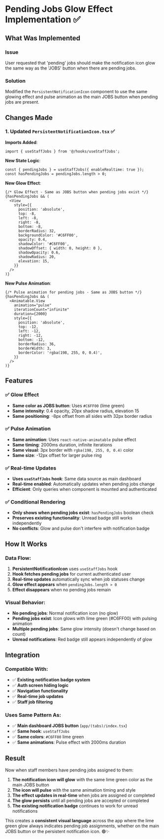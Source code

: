 # Pending Jobs Glow Effect Implementation ✅

## What Was Implemented

### Issue
User requested that 'pending' jobs should make the notification icon glow the same way as the 'JOBS' button when there are pending jobs.

### Solution
Modified the `PersistentNotificationIcon` component to use the same glowing effect and pulse animation as the main JOBS button when pending jobs are present.

## Changes Made

### 1. Updated `PersistentNotificationIcon.tsx` ✅

**Imports Added**:
```tsx
import { useStaffJobs } from '@/hooks/useStaffJobs';
```

**New State Logic**:
```tsx
const { pendingJobs } = useStaffJobs({ enableRealtime: true });
const hasPendingJobs = pendingJobs.length > 0;
```

**New Glow Effect**:
```tsx
{/* Glow Effect - Same as JOBS button when pending jobs exist */}
{hasPendingJobs && (
  <View
    style={{
      position: 'absolute',
      top: -8,
      left: -8,
      right: -8,
      bottom: -8,
      borderRadius: 32,
      backgroundColor: '#C6FF00',
      opacity: 0.4,
      shadowColor: '#C6FF00',
      shadowOffset: { width: 0, height: 0 },
      shadowOpacity: 0.6,
      shadowRadius: 20,
      elevation: 15,
    }}
  />
)}
```

**New Pulse Animation**:
```tsx
{/* Pulse animation for pending jobs - Same as JOBS button */}
{hasPendingJobs && (
  <Animatable.View
    animation="pulse"
    iterationCount="infinite"
    duration={2000}
    style={{
      position: 'absolute',
      top: -12,
      left: -12,
      right: -12,
      bottom: -12,
      borderRadius: 36,
      borderWidth: 3,
      borderColor: 'rgba(198, 255, 0, 0.4)',
    }}
  />
)}
```

## Features

### ✅ **Glow Effect**
- **Same color as JOBS button**: Uses `#C6FF00` (lime green)
- **Same intensity**: 0.4 opacity, 20px shadow radius, elevation 15
- **Same positioning**: -8px offset from all sides with 32px border radius

### ✅ **Pulse Animation**
- **Same animation**: Uses `react-native-animatable` pulse effect
- **Same timing**: 2000ms duration, infinite iterations
- **Same visual**: 3px border with `rgba(198, 255, 0, 0.4)` color
- **Same size**: -12px offset for larger pulse ring

### ✅ **Real-time Updates**
- **Uses `useStaffJobs` hook**: Same data source as main dashboard
- **Real-time enabled**: Automatically updates when pending jobs change
- **Efficient**: Only queries when component is mounted and authenticated

### ✅ **Conditional Rendering**
- **Only shows when pending jobs exist**: `hasPendingJobs` boolean check
- **Preserves existing functionality**: Unread badge still works independently
- **No conflicts**: Glow and pulse don't interfere with notification badge

## How It Works

### Data Flow:
1. **PersistentNotificationIcon** uses `useStaffJobs` hook
2. **Hook fetches pending jobs** for current authenticated user  
3. **Real-time updates** automatically sync when job statuses change
4. **Glow effect appears** when `pendingJobs.length > 0`
5. **Effect disappears** when no pending jobs remain

### Visual Behavior:
- **No pending jobs**: Normal notification icon (no glow)
- **Pending jobs exist**: Icon glows with lime green (#C6FF00) with pulsing animation
- **Multiple pending jobs**: Same glow intensity (doesn't change based on count)
- **Unread notifications**: Red badge still appears independently of glow

## Integration

### Compatible With:
- ✅ **Existing notification badge system**
- ✅ **Auth screen hiding logic** 
- ✅ **Navigation functionality**
- ✅ **Real-time job updates**
- ✅ **Staff job filtering**

### Uses Same Pattern As:
- ✅ **Main dashboard JOBS button** (`app/(tabs)/index.tsx`)
- ✅ **Same hook**: `useStaffJobs`
- ✅ **Same colors**: `#C6FF00` lime green  
- ✅ **Same animations**: Pulse effect with 2000ms duration

## Result

Now when staff members have pending jobs assigned to them:

1. **The notification icon will glow** with the same lime green color as the main JOBS button
2. **The icon will pulse** with the same animation timing and style
3. **The effect updates in real-time** when jobs are assigned or completed
4. **The glow persists** until all pending jobs are accepted or completed
5. **The existing notification badge** continues to work for unread notifications

This creates a **consistent visual language** across the app where the lime green glow always indicates pending job assignments, whether on the main JOBS button or the persistent notification icon. 🟢✨
